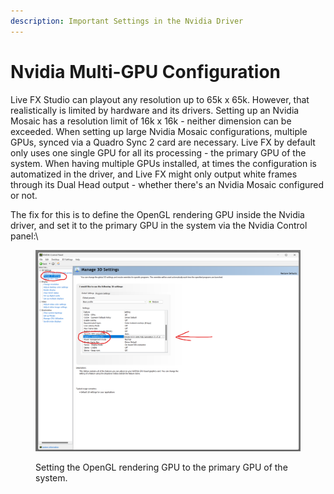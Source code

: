 ```yaml
---
description: Important Settings in the Nvidia Driver
---
```


# Nvidia Multi-GPU Configuration

Live FX Studio can playout any resolution up to 65k x 65k. However, that realistically is limited by hardware and its drivers. Setting up an Nvidia Mosaic has a resolution limit of 16k x 16k - neither dimension can be exceeded. When setting up large Nvidia Mosaic configurations, multiple GPUs, synced via a Quadro Sync 2 card are necessary. Live FX by default only uses one single GPU for all its processing - the primary GPU of the system. When having multiple GPUs installed, at times the configuration is automatized in the driver, and Live FX might only output white frames through its Dual Head output - whether there's an Nvidia Mosaic configured or not.

The fix for this is to define the OpenGL rendering GPU inside the Nvidia driver, and set it to the primary GPU in the system via the Nvidia Control panel:\


<figure><img src="../../.gitbook/assets/image (308).png" alt=""><figcaption><p>Setting the OpenGL rendering GPU to the primary GPU of the system.</p></figcaption></figure>
